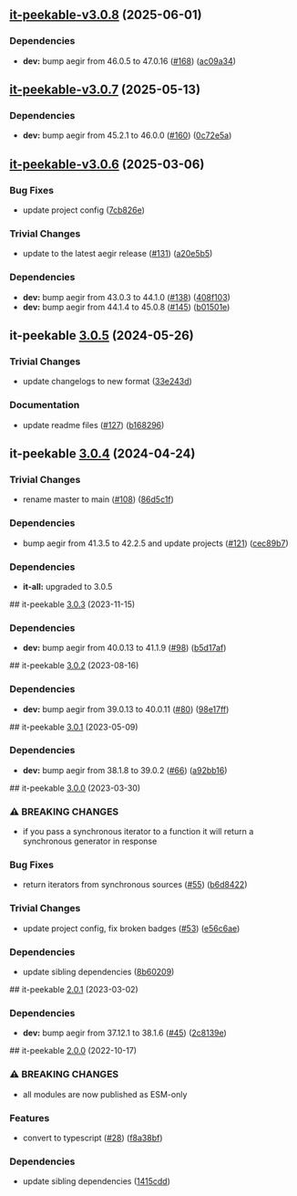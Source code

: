 ## [it-peekable-v3.0.8](https://github.com/achingbrain/it/compare/it-peekable-3.0.7...it-peekable-3.0.8) (2025-06-01)

### Dependencies

* **dev:** bump aegir from 46.0.5 to 47.0.16 ([#168](https://github.com/achingbrain/it/issues/168)) ([ac09a34](https://github.com/achingbrain/it/commit/ac09a34bbf8117d90d307638943c5f34724697bb))

## [it-peekable-v3.0.7](https://github.com/achingbrain/it/compare/it-peekable-3.0.6...it-peekable-3.0.7) (2025-05-13)

### Dependencies

* **dev:** bump aegir from 45.2.1 to 46.0.0 ([#160](https://github.com/achingbrain/it/issues/160)) ([0c72e5a](https://github.com/achingbrain/it/commit/0c72e5a14c16439d5d9db75a7a701b21ac6f7290))

## [it-peekable-v3.0.6](https://github.com/achingbrain/it/compare/it-peekable-3.0.5...it-peekable-3.0.6) (2025-03-06)

### Bug Fixes

* update project config ([7cb826e](https://github.com/achingbrain/it/commit/7cb826ed356e8e43b7ffea51727096c2ce87fe21))

### Trivial Changes

* update to the latest aegir release ([#131](https://github.com/achingbrain/it/issues/131)) ([a20e5b5](https://github.com/achingbrain/it/commit/a20e5b54142fd5c7db19d360f5456a8c2747cc3e))

### Dependencies

* **dev:** bump aegir from 43.0.3 to 44.1.0 ([#138](https://github.com/achingbrain/it/issues/138)) ([408f103](https://github.com/achingbrain/it/commit/408f103d17646bc101ad0c4644236bb6b64abf30))
* **dev:** bump aegir from 44.1.4 to 45.0.8 ([#145](https://github.com/achingbrain/it/issues/145)) ([b01501e](https://github.com/achingbrain/it/commit/b01501e36e5085446f459dac95ea91f0304aca1a))

## it-peekable [3.0.5](https://github.com/achingbrain/it/compare/it-peekable-3.0.4...it-peekable-3.0.5) (2024-05-26)


### Trivial Changes

* update changelogs to new format ([33e243d](https://github.com/achingbrain/it/commit/33e243d6ce096de7fea1d9caf137175d2043ff31))


### Documentation

* update readme files ([#127](https://github.com/achingbrain/it/issues/127)) ([b168296](https://github.com/achingbrain/it/commit/b168296357504d70ec4ec0486d6de166f8ee5446))

## it-peekable [3.0.4](https://github.com/achingbrain/it/compare/it-peekable-v3.0.3...it-peekable-3.0.4) (2024-04-24)


### Trivial Changes

* rename master to main ([#108](https://github.com/achingbrain/it/issues/108)) ([86d5c1f](https://github.com/achingbrain/it/commit/86d5c1f2082c79a49ef1e75511abfa7e647fd7b9))


### Dependencies

* bump aegir from 41.3.5 to 42.2.5 and update projects ([#121](https://github.com/achingbrain/it/issues/121)) ([cec89b7](https://github.com/achingbrain/it/commit/cec89b7c790bea695b053e3b6b3c255655def1cd))



### Dependencies

* **it-all:** upgraded to 3.0.5

## it-peekable [3.0.3](https://github.com/achingbrain/it/compare/it-peekable-v3.0.2...it-peekable-v3.0.3) (2023-11-15)


### Dependencies

* **dev:** bump aegir from 40.0.13 to 41.1.9 ([#98](https://github.com/achingbrain/it/issues/98)) ([b5d17af](https://github.com/achingbrain/it/commit/b5d17af750dfa2191423dcf06f37b06e5a866ec8))

## it-peekable [3.0.2](https://github.com/achingbrain/it/compare/it-peekable-v3.0.1...it-peekable-v3.0.2) (2023-08-16)


### Dependencies

* **dev:** bump aegir from 39.0.13 to 40.0.11 ([#80](https://github.com/achingbrain/it/issues/80)) ([98e17ff](https://github.com/achingbrain/it/commit/98e17ff5f108fce177d98a56c201533a415623e4))

## it-peekable [3.0.1](https://github.com/achingbrain/it/compare/it-peekable-v3.0.0...it-peekable-v3.0.1) (2023-05-09)


### Dependencies

* **dev:** bump aegir from 38.1.8 to 39.0.2 ([#66](https://github.com/achingbrain/it/issues/66)) ([a92bb16](https://github.com/achingbrain/it/commit/a92bb1690e8d584292e37c878d40f437036721a7))

## it-peekable [3.0.0](https://github.com/achingbrain/it/compare/it-peekable-v2.0.1...it-peekable-v3.0.0) (2023-03-30)


### ⚠ BREAKING CHANGES

* if you pass a synchronous iterator to a function it will return a synchronous generator in response

### Bug Fixes

* return iterators from synchronous sources ([#55](https://github.com/achingbrain/it/issues/55)) ([b6d8422](https://github.com/achingbrain/it/commit/b6d84222eb8e6d8c8956810d0e2ec1f065909742))


### Trivial Changes

* update project config, fix broken badges ([#53](https://github.com/achingbrain/it/issues/53)) ([e56c6ae](https://github.com/achingbrain/it/commit/e56c6ae9a0a766b5eab77040e92b2e034ce52d2e))


### Dependencies

* update sibling dependencies ([8b60209](https://github.com/achingbrain/it/commit/8b60209d429e282f8d5e5218ee2019ae7153585b))

## it-peekable [2.0.1](https://github.com/achingbrain/it/compare/it-peekable-v2.0.0...it-peekable-v2.0.1) (2023-03-02)


### Dependencies

* **dev:** bump aegir from 37.12.1 to 38.1.6 ([#45](https://github.com/achingbrain/it/issues/45)) ([2c8139e](https://github.com/achingbrain/it/commit/2c8139ef060efa72c386aa3863e6c575f6f199e5))

## it-peekable [2.0.0](https://github.com/achingbrain/it/compare/it-peekable-v1.0.3...it-peekable-v2.0.0) (2022-10-17)


### ⚠ BREAKING CHANGES

* all modules are now published as ESM-only

### Features

* convert to typescript ([#28](https://github.com/achingbrain/it/issues/28)) ([f8a38bf](https://github.com/achingbrain/it/commit/f8a38bfb1b902e8101f1077eb33c3cea49819464))


### Dependencies

* update sibling dependencies ([1415cdd](https://github.com/achingbrain/it/commit/1415cdd019f32c08b1024e60bf3816619e361938))
